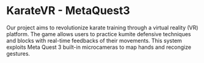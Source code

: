 # KarateVR - MetaQuest3
Our project aims to revolutionize karate training through a virtual reality (VR) platform. The game allows users to practice kumite defensive techniques and blocks with real-time feedbacks of their movements. This system exploits Meta Quest 3 built-in microcameras to map hands and recongize gestures.
